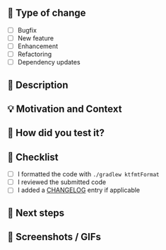 ## :loudspeaker: Type of change
<!--- Put an `x` in the boxes that apply -->
- [ ] Bugfix
- [ ] New feature
- [ ] Enhancement
- [ ] Refactoring
- [ ] Dependency updates

## :scroll: Description
<!--- Describe your changes in detail -->


## :bulb: Motivation and Context
<!--- Why is this change required? What problem does it solve? -->
<!--- If it fixes an open issue, please link to the issue here. -->


## :green_heart: How did you test it?
<!-- If you've added a unit test, simply say so in here. -->
<!-- Most parts of the codebase lack the ability to easily unit test -->
<!-- logic so you can also put the manual steps to reproduce/confirm the fix -->

## :pencil: Checklist
<!--- Put an `x` in the boxes that apply -->
- [ ] I formatted the code with `./gradlew ktfmtFormat`
- [ ] I reviewed the submitted code
- [ ] I added a [CHANGELOG](CHANGELOG.md) entry if applicable

## :crystal_ball: Next steps
<!-- If this change unblocks further improvements or needs some changes down the line, note them here -->

## :camera_flash: Screenshots / GIFs
<!--- Mandatory for UI changes -->
